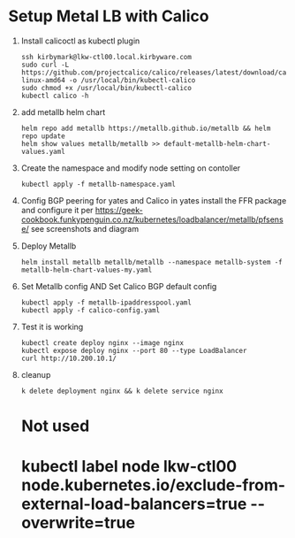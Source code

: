 # Setup Metal LB with Calico

1. Install calicoctl as kubectl plugin
   ```
   ssh kirbymark@lkw-ctl00.local.kirbyware.com
   sudo curl -L https://github.com/projectcalico/calico/releases/latest/download/calicoctl-linux-amd64 -o /usr/local/bin/kubectl-calico
   sudo chmod +x /usr/local/bin/kubectl-calico
   kubectl calico -h
   ```

2. add metallb helm chart
   ```
   helm repo add metallb https://metallb.github.io/metallb && helm repo update
   helm show values metallb/metallb >> default-metallb-helm-chart-values.yaml
   ```

3. Create the namespace and modify node setting on contoller
   ``` 
   kubectl apply -f metallb-namespace.yaml

   ```

4. Config BGP peering for yates and Calico
    in yates install the FFR package and configure it per https://geek-cookbook.funkypenguin.co.nz/kubernetes/loadbalancer/metallb/pfsense/
    see screenshots and diagram
    

5. Deploy Metallb
    ```
    helm install metallb metallb/metallb --namespace metallb-system -f metallb-helm-chart-values-my.yaml
    ```

6. Set Metallb config AND Set Calico BGP default config
    ```
    kubectl apply -f metallb-ipaddresspool.yaml
    kubectl apply -f calico-config.yaml

    ```


7. Test it is working
   ```
   kubectl create deploy nginx --image nginx 
   kubectl expose deploy nginx --port 80 --type LoadBalancer
   curl http://10.200.10.1/
   ```

8. cleanup
   ```
   k delete deployment nginx && k delete service nginx
   ```



   # Not used
   # kubectl label node lkw-ctl00 node.kubernetes.io/exclude-from-external-load-balancers=true --overwrite=true 